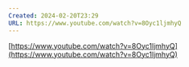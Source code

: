 ```yaml
---
Created: 2024-02-20T23:29
URL: https://www.youtube.com/watch?v=8Oyc1ljmhyQ
---
```

[https://www.youtube.com/watch?v=8Oyc1ljmhyQ](https://www.youtube.com/watch?v=8Oyc1ljmhyQ)